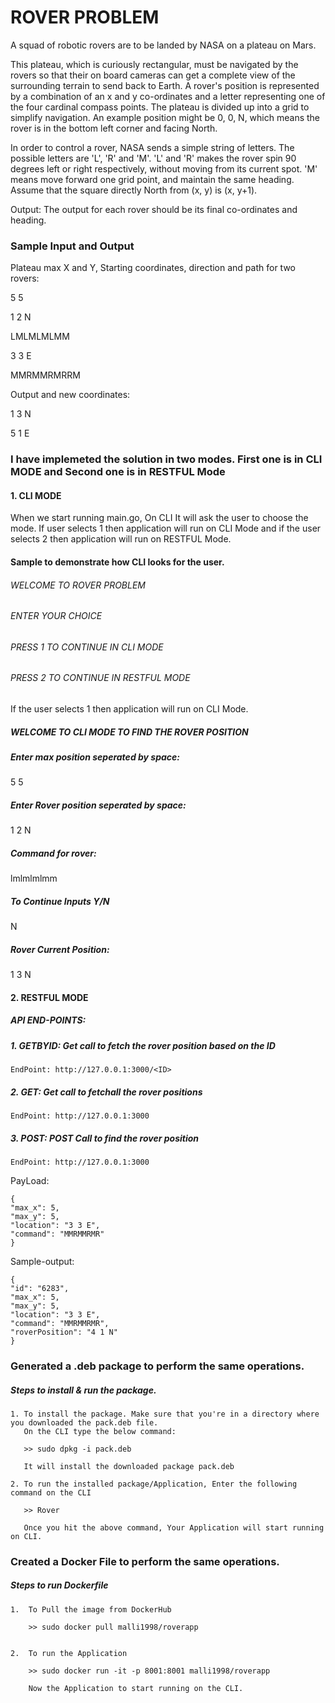 
# ROVER PROBLEM

A squad of robotic rovers are to be landed by NASA on a plateau on Mars. 

This plateau, which is curiously rectangular, must be navigated by the rovers so that their on board cameras can get a complete view of the
surrounding terrain to send back to Earth.
A rover's position is represented by a combination of an x and y co-ordinates and a letter representing one of the four cardinal compass points.
The plateau is divided up into a grid to simplify navigation. An example position might be 0, 0, N, which means the rover is in the bottom left
corner and facing North.

In order to control a rover, NASA sends a simple string of letters. The possible letters are 'L', 'R' and 'M'. 'L' and 'R' makes the rover spin 90
degrees left or right respectively, without moving from its current spot.
'M' means move forward one grid point, and maintain the same heading.
Assume that the square directly North from (x, y) is (x, y+1).

Output:
The output for each rover should be its final co-ordinates and heading.


### Sample Input and Output
Plateau max X and Y, Starting coordinates, direction and path for two rovers:

5 5

1 2 N

LMLMLMLMM

3 3 E

MMRMMRMRRM

Output and new coordinates:

1 3 N

5 1 E


### I have implemeted the solution in two modes. First one is in CLI MODE and Second one is in RESTFUL Mode

#### 1. CLI MODE
When we start running main.go, On CLI It will ask the user to choose the mode. If user selects 1 then application will run on CLI Mode and if the user selects 2 then application will run on RESTFUL Mode.
#### Sample to demonstrate how CLI looks for the user.
###### WELCOME TO ROVER PROBLEM
###### ENTER YOUR CHOICE
###### PRESS 1 TO CONTINUE IN CLI MODE
###### PRESS 2 TO CONTINUE IN RESTFUL MODE


If the user selects 1 then application will run on CLI Mode.

##### WELCOME TO CLI MODE TO FIND THE ROVER POSITION
##### Enter max position seperated by space:
5 5
##### Enter Rover position seperated by space:
1 2 N
##### Command for rover:
lmlmlmlmm
##### To Continue Inputs Y/N
N
##### Rover Current Position:
1 3 N

#### 2. RESTFUL MODE

##### API END-POINTS:
##### 1.  GETBYID: Get call to fetch the rover position based on the ID
    EndPoint: http://127.0.0.1:3000/<ID>

##### 2. GET: Get call to fetchall the rover positions
    EndPoint: http://127.0.0.1:3000

##### 3. POST: POST Call to find the rover position
    EndPoint: http://127.0.0.1:3000
PayLoad: 

    {
    "max_x": 5,
    "max_y": 5,
    "location": "3 3 E",
    "command": "MMRMMRMR"
    }

Sample-output:

    {
    "id": "6283",
    "max_x": 5,
    "max_y": 5,
    "location": "3 3 E",
    "command": "MMRMMRMR",
    "roverPosition": "4 1 N"
    }



### Generated a .deb package to perform the same operations.

##### Steps to install & run the package.
    1. To install the package. Make sure that you're in a directory where you downloaded the pack.deb file.
       On the CLI type the below command:

       >> sudo dpkg -i pack.deb 

       It will install the downloaded package pack.deb

    2. To run the installed package/Application, Enter the following command on the CLI

       >> Rover

       Once you hit the above command, Your Application will start running on CLI.
    
### Created a Docker File to perform the same operations.

##### Steps to run Dockerfile

    1.  To Pull the image from DockerHub

        >> sudo docker pull malli1998/roverapp


    2.  To run the Application

        >> sudo docker run -it -p 8001:8001 malli1998/roverapp

        Now the Application to start running on the CLI.
     